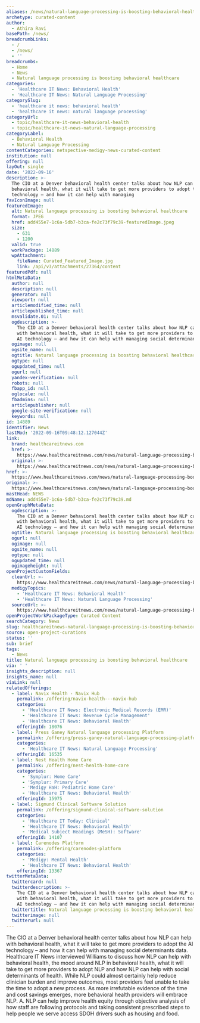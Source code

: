 ```yaml
---
aliases: /news/natural-language-processing-is-boosting-behavioral-healthcare
archetype: curated-content
author:
  - Athira Ravi
basePath: /news/
breadcrumbLinks:
  - /
  - /news/
  - ''
breadcrumbs:
  - Home
  - News
  - Natural language processing is boosting behavioral healthcare
categories:
  - 'Healthcare IT News: Behavioral Health'
  - 'Healthcare IT News: Natural Language Processing'
categorySlug:
  - 'healthcare it news: behavioral health'
  - 'healthcare it news: natural language processing'
categoryUrl:
  - topic/healthcare-it-news-behavioral-health
  - topic/healthcare-it-news-natural-language-processing
categoryLabel:
  - Behavioral Health
  - Natural Language Processing
contentCategories: netspective-medigy-news-curated-content
institution: null
offering: null
layOut: single
date: '2022-09-16'
description: >-
  The CIO at a Denver behavioral health center talks about how NLP can help with
  behavioral health, what it will take to get more providers to adopt the AI
  technology – and how it can help with managing
favIconImage: null
featuredImage:
  alt: Natural language processing is boosting behavioral healthcare
  format: JPEG
  href: add455e7-1c6a-5db7-b3ca-fe2c73f79c39-featuredImage.jpeg
  size:
    - 631
    - 1200
  valid: true
  workPackage: 14889
  wpAttachment:
    fileName: Curated_Featured_Image.jpg
    link: /api/v3/attachments/27364/content
featuredPdf: null
htmlMetaData:
  author: null
  description: null
  generator: null
  viewport: null
  articlemodified_time: null
  articlepublished_time: null
  msvalidate.01: null
  ogdescription: >-
    The CIO at a Denver behavioral health center talks about how NLP can help
    with behavioral health, what it will take to get more providers to adopt the
    AI technology – and how it can help with managing social determinants data.
  ogimage: null
  ogsite_name: null
  ogtitle: Natural language processing is boosting behavioral healthcare
  ogtype: null
  ogupdated_time: null
  ogurl: null
  yandex-verification: null
  robots: null
  fbapp_id: null
  oglocale: null
  fbadmins: null
  articlepublisher: null
  google-site-verification: null
  keywords: null
id: 14889
identifier: News
lastMod: '2022-09-16T09:48:12.127044Z'
link:
  brand: healthcareitnews.com
  href: >-
    https://www.healthcareitnews.com/news/natural-language-processing-boosting-behavioral-healthcare
  original: >-
    https://www.healthcareitnews.com/news/natural-language-processing-boosting-behavioral-healthcare
href: >-
  https://www.healthcareitnews.com/news/natural-language-processing-boosting-behavioral-healthcare
original: >-
  https://www.healthcareitnews.com/news/natural-language-processing-boosting-behavioral-healthcare
mastHead: NEWS
mdName: add455e7-1c6a-5db7-b3ca-fe2c73f79c39.md
openGraphMetaData:
  ogdescription: >-
    The CIO at a Denver behavioral health center talks about how NLP can help
    with behavioral health, what it will take to get more providers to adopt the
    AI technology – and how it can help with managing social determinants data.
  ogtitle: Natural language processing is boosting behavioral healthcare
  ogurl: null
  ogimage: null
  ogsite_name: null
  ogtype: null
  ogupdated_time: null
  ogimageheight: null
openProjectCustomFields:
  cleanUrl: >-
    https://www.healthcareitnews.com/news/natural-language-processing-boosting-behavioral-healthcare
  medigyTopics:
    - 'Healthcare IT News: Behavioral Health'
    - 'Healthcare IT News: Natural Language Processing'
  sourceUrl: >-
    https://www.healthcareitnews.com/news/natural-language-processing-boosting-behavioral-healthcare
openProjectWorkPackageType: Curated Content
searchCategory: News
slug: healthcareitnews-natural-language-processing-is-boosting-behavioral-healthcare
source: open-project-curations
status: ''
sub: brief
tags:
  - News
title: Natural language processing is boosting behavioral healthcare
via: ' '
insights_description: null
insights_name: null
viaLink: null
relatedOfferings:
  - label: Navix Health - Navix Hub
    permalink: /offering/navix-health---navix-hub
    categories:
      - 'Healthcare IT News: Electronic Medical Records (EMR)'
      - 'Healthcare IT News: Revenue Cycle Management'
      - 'Healthcare IT News: Behavioral Health'
    offeringId: 18076
  - label: Press Ganey Natural language processing Platform
    permalink: /offering/press-ganey-natural-language-processing-platform
    categories:
      - 'Healthcare IT News: Natural Language Processing'
    offeringId: 16535
  - label: Nest Health Home Care
    permalink: /offering/nest-health-home-care
    categories:
      - 'Symplur: Home Care'
      - 'Symplur: Primary Care'
      - 'Medigy HaH: Pediatric Home Care'
      - 'Healthcare IT News: Behavioral Health'
    offeringId: 15975
  - label: Sigmund Clinical Software Solution
    permalink: /offering/sigmund-clinical-software-solution
    categories:
      - 'Healthcare IT Today: Clinical'
      - 'Healthcare IT News: Behavioral Health'
      - 'Medical Subject Headings (MeSH): Software'
    offeringId: 14107
  - label: Carenodes Platform
    permalink: /offering/carenodes-platform
    categories:
      - 'Medigy: Mental Health'
      - 'Healthcare IT News: Behavioral Health'
    offeringId: 13367
twitterMetaData:
  twittercard: null
  twitterdescription: >-
    The CIO at a Denver behavioral health center talks about how NLP can help
    with behavioral health, what it will take to get more providers to adopt the
    AI technology – and how it can help with managing social determinants data.
  twittertitle: Natural language processing is boosting behavioral healthcare
  twitterimage: null
  twitterurl: null
---
```

<p>The CIO at a Denver behavioral health center talks about how NLP can help with behavioral health, what it will take to get more providers to adopt the AI technology – and how it can help with managing social determinants data.
Healthcare IT News interviewed Williams to discuss how NLP can help with behavioral health, the mood around NLP in behavioral health, what it will take to get more providers to adopt NLP and how NLP can help with social determinants of health. While NLP could almost certainly help reduce clinician burden and improve outcomes, most providers feel unable to take the time to adopt a new process.
As more irrefutable evidence of the time and cost savings emerges, more behavioral health providers will embrace NLP.
A. NLP can help improve health equity through objective analysis of how staff are following protocols and taking consistent prescribed steps to help people we serve access SDOH drivers such as housing and food.</p>